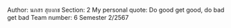 Author: นภสร สุบงกช
Section: 2
My personal quote: Do good get good, do bad get bad
Team number: 6
Semester 2/2567